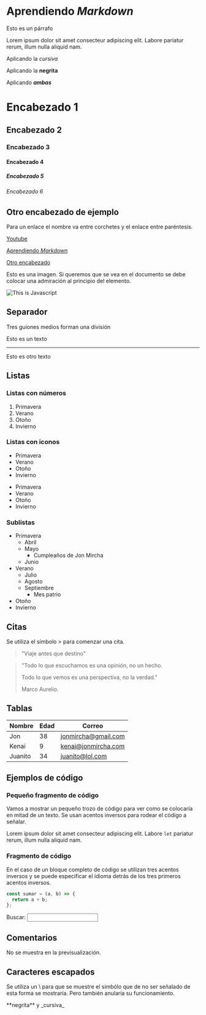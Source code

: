 # Aprendiendo _Markdown_

Esto es un párrafo

Lorem ipsum dolor sit amet consecteur adipiscing elit. Labore pariatur rerum, illum nulla aliquid nam.

Aplicando la _cursiva_

Aplicando la **negrita**

Aplicando **_ambas_**

# Encabezado 1

## Encabezado 2

### Encabezado 3

#### Encabezado 4

##### Encabezado 5

###### Encabezado 6

## Otro encabezado de ejemplo

Para un enlace el nombre va entre corchetes y el enlace entre paréntesis.

[Youtube](https://youtube.com/jonmircha)

[Aprendiendo _Markdown_](#aprendiendo-markdown)

[Otro encabezado](#otro-encabezado-de-ejemplo)

Esto es una imagen. Si queremos que se vea en el documento se debe colocar una admiración al principio del elemento.

![This is Javascript](https://jonmircha.com/img/blog/this-is-javascript.jpg)

## Separador

Tres guiones medios forman una división

Esto es un texto

---

Esto es otro texto

## Listas

### Listas con números

1. Primavera
1. Verano
1. Otoño
1. Invierno

### Listas con iconos

- Primavera
- Verano
- Otoño
- Invierno

* Primavera
* Verano
* Otoño
* Invierno

### Sublistas

- Primavera
  - Abril
  - Mayo
    - Cumpleaños de Jon Mircha
  - Junio
- Verano
  - Julio
  - Agosto
  - Septiembre
    - Mes patrio
- Otoño
- Invierno

## Citas

Se utiliza el símbolo > para comenzar una cita. 

> "Viaje antes que destino"

> "Todo lo que escuchamos es una opinión, no un hecho.
>
> Todo lo que vemos es una perspectiva, no la verdad."
>
> Marco Aurelio.

## Tablas

| Nombre  | Edad | Correo              |
| ------- | ---- | ------------------- |
| Jon     | 38   | jonmircha@gmail.com |
| Kenai   | 9    | kenai@jonmircha.com |
| Juanito | 34   | juanito@lol.com     |

## Ejemplos de código

### Pequeño fragmento de código

Vamos a mostrar un pequeño trozo de código para ver como se colocaría en mitad de un texto. Se usan acentos inversos para rodear el código a señalar.

Lorem ipsum dolor sit amet consecteur adipiscing elit. Labore `let` pariatur rerum, illum nulla aliquid nam.

### Fragmento de código

En el caso de un bloque completo de código se utilizan tres acentos inversos y se puede especificar el idioma detrás de los tres primeros acentos inversos.

```js
const sumar = (a, b) => {
  return a + b;
};
```

<form>
  <label for='q'>Buscar:</label>
  <input type='search' name='q' id='q'>
</form>

## Comentarios

<!-- Esto es un comentario -->

No se muestra en la previsualización.

## Caracteres escapados

Se utiliza un \ para que se muestre el simbólo que de no ser señalado de esta forma se mostraría. Pero también anularía su funcionamiento.

\*\*negrita\*\* y \_cursiva\_

